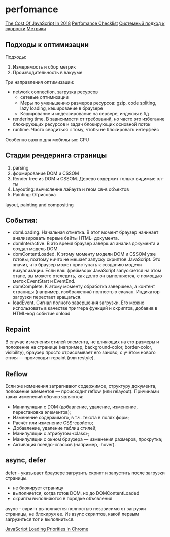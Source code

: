 # perfomance

[The Cost Of JavaScript In 2018](https://medium.com/@addyosmani/the-cost-of-javascript-in-2018-7d8950fbb5d4)
[Perfomance Checklist](https://www.smashingmagazine.com/2019/01/front-end-performance-checklist-2019-pdf-pages/)
[Системный подход к скорости](https://habr.com/ru/company/jugru/blog/426571)
[Метрики](https://developers.google.com/web/fundamentals/performance/user-centric-performance-metrics#first_meaningful_paint_and_hero_element_timing)

## Подходы к оптимизации

Подходы:
1. Измерямость и сбор метрик
2. Производительность в вакууме

Три направления оптимизации:
- network connection, загрузка ресурсов
    - сетевые оптимизации
    - Меры по уменьшению размеров ресурсов: gzip, code spliting, lazy loading, кэширование в браузере
    - Кэширование и индексирование на сервере, индексы в бд
- rendering time. В зависимости от требований, но часто это избегание блокирующих ресурсов и задач блокирующих основной поток
- runtime. Часто сводиться к тому, чтобы не блокировать интерфейс

Особенно важно для мобильных: CPU

## Стадии рендеринга страницы

1. parsing 
2. формирование DOM и CSSOM
3. Render tree из DOM и CSSOM. Дерево содержит только видимые эл-ты
4. Layouting: вычисление лэйаута и геом св-в объектов
5. Painting: Отрисовка 

layout, painting and compositing

## События: 

- domLoading. Начальная отметка. В этот момент браузер начинает анализировать первые байты HTML- документа.
- domInteractive. В это время браузер завершил анализ документа и создал модель DOM.
- domContentLoaded. К этому моменту модели DOM и CSSOM уже готовы, поэтому ничто не мешает запуску скриптов JavaScript. Это значит, что браузер может приступать к созданию модели визуализации.
Если ваш фреймворк JavaScript запускается на этом этапе, вы можете отследить, как долго он выполняется, с помощью меток EventStart и EventEnd.
- domComplete. К этому моменту обработка завершена, а контент страницы (например, изображения) полностью скачан. Индикатор загрузки перестает вращаться.
- loadEvent. Сигнал полного завершения загрузки. Его можно использовать в качестве триггера функций и скриптов, добавив в HTML-код событие onload

## Repaint

В случае изменения стилей элемента, не влияющих на его размеры и положение на странице (например, background-color, border-color, visibility), браузер просто отрисовывает его заново, с учётом нового стиля — происходит repaint (или restyle).

## Reflow

Если же изменения затрагивают содержимое, структуру документа, положение элементов — происходит reflow (или relayout). Причинами таких изменений обычно являются:

- Манипуляции с DOM (добавление, удаление, изменение, перестановка элементов);
- Изменение содержимого, в т.ч. текста в полях форм;
- Расчёт или изменение CSS-свойств;
- Добавление, удаление таблиц стилей;
- Манипуляции с атрибутом «class»;
- Манипуляции с окном браузера — изменения размеров, прокрутка;
- Активация псевдо-классов (например, :hover).

## async, defer

defer - указывает браузере загрузить скрипт и запустить после загрузки страницы.

- не блокирует страницу
- выполняется, когда готов DOM, но до DOMContentLoaded
- скрипты выполняются в порядке объявления

async - скрипт выполняется полностью независимо от загрузки страницы, не блокируя ее. Из async скриптов, какой первым загрузиться тот и выполниться.

[JavaScript Loading Priorities in Chrome
](https://addyosmani.com/blog/script-priorities/)